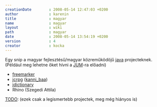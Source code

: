 ```yaml
---
creationDate        : 2008-05-14 12:47:03 +0200 
author              : karenin 
title               : magyar 
name                : magyar 
layout              : wiki 
path                : magyar 
date                : 2008-05-14 13:54:19 +0200 
version             : 4 
creator             : kocka 
---
```

Egy snip a magyar fejlesztésű/magyar közreműködöjű [java](java.html) projecteknek. (Például meg lehetne őket hívni a [JUM](Missing.html)-ra előadni)

*   [freemarker](FreeMarker.html)
*   [jcrpg](jcrpg.html) ([kanni_baa](kanni_baa.html))
*   [jdictionary](jDictionary.html)
*   Rhino (Szegedi Attila)

[TODO](TODO.html): (ezek csak a legismertebb projectek, meg még hiányos is)
